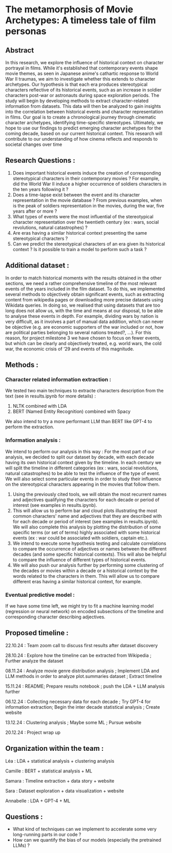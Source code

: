 # The metamorphosis of Movie Archetypes: A timeless tale of film personas

## Abstract
In this research, we explore the influence of historical context on character portrayal in films. While
it's established that contemporary events shape movie themes, as seen in Japanese anime's cathartic
response to World War II traumas, we aim to investigate whether this extends to character
archetypes. Our hypothesis is that each era produces stereotypical characters reflective of its
historical events, such as an increase in soldier characters post-war or astronauts during space
exploration periods. The study will begin by developing methods to extract character-related
information from datasets. This data will then be analyzed to gain insights into the correlation
between historical events and character representation in films. 
Our goal is to create a chronological journey through cinematic character archetypes, identifying
time-specific stereotypes. Ultimately, we hope to use our findings to predict emerging character
archetypes for the coming decade, based on our current historical context. This research will
contribute to our understanding of how cinema reflects and responds to societal changes over time

## Research Questions : 
1. Does important historical events induce the creation of corresponding stereotypical characters in their contemporary movies ? For example, did the World War II induce a higher occurrence of soldiers characters in the ten years following it ? 
2. Does a time-lapse exist between the event and its character representation in the movie database ? From previous examples, when is the peak of soldiers representation in the movies, during the war, five years after or more ?
3. What types of events were the most influential of the stereotypical character representation over the twentieth century (ex : wars, social revolutions,
natural catastrophes) ? 
4. Are eras having a similar historical context presenting the same stereotypical characters ?
5. Can we predict the stereotypical characters of an era given its historical context ? Is it possible to train a model to perform such a task ?

## Additional dataset : 
In order to match historical moments with the results obtained in the other sections, we need a rather comprehensive timeline of the most relevant events of the years included in the film dataset. 
To do this, we implemented several methods to objectively obtain significant events, such as extracting content from wikipedia pages or downloading more precise datasets using Wikidata queries. 
In doing so, we realised that using datasets that are too long does not allow us, with the time and means at our disposal, to be able to analyse these events in depth. For example, dividing wars by nation is very difficult, as it involves a part of manual data addition, which can never be objective (e.g. are economic supporters of the war included or not, how are political parties belonging to several nations treated?, ...). For this reason, for project milestone 3 we have chosen to focus on fewer events, but which can be clearly and objectively treated, e.g. world wars, the cold war, the economic crisis of ‘29 and events of this magnitude.

## Methods : 

### Character related information extraction : 

We tested two main techniques to extracte characters description from the text (see in results.ipynb for more details) : 
1. NLTK combined with LDA
2. BERT (Named Entity Recognition) combined with Spacy

We also intend to try a more performant LLM than BERT like GPT-4 to perform the extraction.

### Information analysis : 

We intend to perform our analysis in this way : 
For the most part of our analysis, we decided to split our dataset by decade, with each decade having its own historical context given by the timeline. In each century we will split the timeline in different categories (ex : wars, social revolutions, natural catastrophes) to be able to test the influence of the type of event. We will also select some particular events in order to study their influence on the stereotypical characters appearing in the movies that follow them.   
1. Using the previously cited tools, we will obtain the most recurrent names and adjectives qualifying the characters for each decade or period of interest (see examples in results.ipynb).
2. This will allow us to perform bar and cloud plots illustrating the most common characters' name and adjectives that they are described with for each decade or period of interest (see examples in results.ipynb). We will also complete this analysis by plotting the distribution of some specific terms (or set of terms) highly associated with some historical events (ex : war could be associated with soldiers, captain etc.). 
3. We intend to execute some hypothesis testing and calculate correlations to compare the occurrence of adjectives or names between the different decades (and some specific historical contexts). This will also be helpful to compare the influence of different types of historical events. 
4. We will also push our analysis further by performing some clustering of the decades or movies within a decade or a historical context by the words related to the characters in them. This will allow us to compare different eras having a similar historical context, for example.

### Eventual predictive model : 

If we have some time left, we might try to fit a machine learning model (regression or neural network) on encoded subsections of the timeline and corresponding character describing adjectives.  


## Proposed timeline :

22.10.24 : Team zoom call to discuss first results after dataset discovery

28.10.24 : Explore how the timeline can be extracted from Wikipedia ; Further analyze the dataset

08.11.24 : Analyze movie genre distribution analysis ; Implement LDA and LLM methods in order to analyze plot.summaries dataset ; Extract timeline

15.11.24 : README; Prepare results notebook ; push the LDA + LLM analysis further

06.12.24 : Collecting necessary data for each decade ; Try GPT-4 for information extraction; Begin the inter decade statistical analysis ; Create website

13.12.24 : Clustering analysis ; Maybe some ML ; Pursue website

20.12.24 : Project wrap up

## Organization within the team : 

Léa : LDA + statistical analysis + clustering analysis

Camille : BERT + statistical analysis + ML 

Samara : Timeline extraction + data story + website 

Sara : Dataset exploration + data visualization + website

Annabelle : LDA + GPT-4 + ML

## Questions : 
- What kind of techniques can we implement to accelerate some very long-running parts in our code ?
- How can we quantify the bias of our models (especially the pretrained LLMs) ? 
